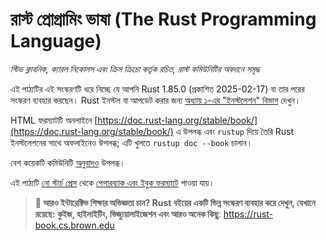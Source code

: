 # রাস্ট প্রোগ্রামিং ভাষা (The Rust Programming Language)

_স্টিভ ক্লাবনিক, ক্যারল নিকোলস এবং ক্রিস ক্রিচো কর্তৃক রচিত, রাস্ট কমিউনিটির অবদানে সমৃদ্ধ_

এই পাঠ্যটির এই সংস্করণটি ধরে নিচ্ছে যে আপনি Rust 1.85.0 (প্রকাশিত 2025-02-17) বা তার পরের সংস্করণ ব্যবহার করছেন। Rust ইনস্টল বা আপডেট করার জন্য [অধ্যায় ১-এর "ইনস্টলেশন" বিভাগ][install]<!-- ignore --> দেখুন।

HTML ফরম্যাটটি অনলাইনে [https://doc.rust-lang.org/stable/book/](https://doc.rust-lang.org/stable/book/) এ উপলব্ধ এবং `rustup` দিয়ে তৈরি Rust ইনস্টলেশনের সাথে অফলাইনেও উপলব্ধ; এটি খুলতে `rustup doc --book` চালান।

বেশ কয়েকটি কমিউনিটি [অনুবাদও][translations] উপলব্ধ।

এই পাঠ্যটি [নো স্টার্চ প্রেস][nsprust] থেকে [পেপারব্যাক এবং ইবুক ফরম্যাটে][nsprust] পাওয়া যায়।

[install]: ch01-01-installation.html
[nsprust]: https://nostarch.com/rust-programming-language-2nd-edition
[translations]: appendix-06-translation.html

> **🚨 আরও ইন্টারেক্টিভ শিক্ষার অভিজ্ঞতা চান? Rust বইয়ের একটি ভিন্ন সংস্করণ ব্যবহার করে দেখুন, যেখানে রয়েছে: কুইজ, হাইলাইটিং, ভিজ্যুয়ালাইজেশন এবং আরও অনেক কিছু**: <https://rust-book.cs.brown.edu>
